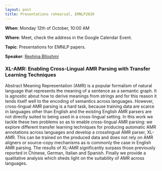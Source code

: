 ```yaml
---
layout: post
title: Presentations rehearsal, EMNLP2020
---
```

**When**:  Monday 12th of October, 10:00 AM

**Where**: Meet, check the address in the Google Calendar Event.

**Topic**: Presentations for EMNLP papers.

**Speaker**: 
[Rexhina Blloshmi](https://twitter.com/luigi_proc)


### XL-AMR: Enabling Cross-Lingual AMR Parsing with Transfer Learning Techniques
Abstract Meaning Representation (AMR) is a popular formalism of natural language that represents the meaning of a sentence as a semantic graph. It is agnostic about how to derive meanings from strings and for this reason it lends itself well to the encoding of semantics across languages. However, cross-lingual AMR parsing is a hard task, because training data are scarce in languages other than English and the existing English AMR parsers are not directly suited to being used in a cross-lingual setting. In this work we tackle these two problems so as to enable cross-lingual AMR parsing: we explore different transfer learning techniques for producing automatic AMR annotations across languages and develop a crosslingual AMR parser, XL-AMR. This can be trained on the produced data and does not rely on AMR aligners or source-copy mechanisms as is commonly the case in English AMR parsing. The results of XL-AMR significantly surpass those previously reported in Chinese, German, Italian and Spanish. Finally we provide a qualitative analysis which sheds light on the suitability of AMR across languages.
